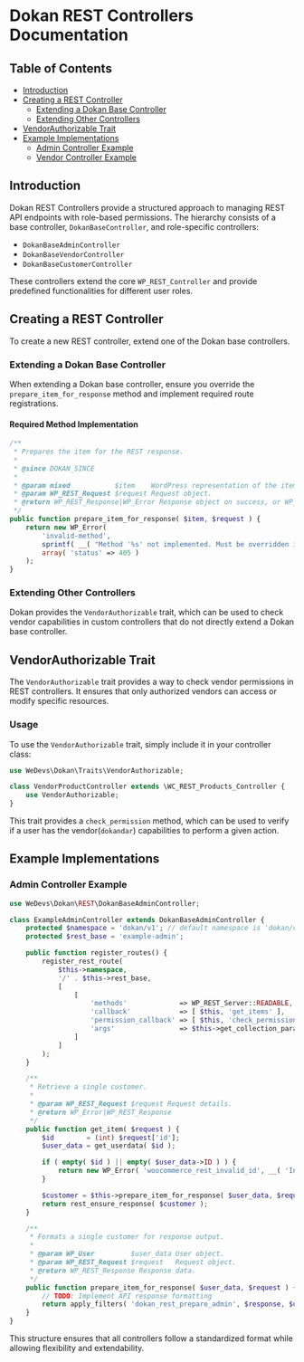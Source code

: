 # Dokan REST Controllers Documentation

## Table of Contents
- [Introduction](#introduction)
- [Creating a REST Controller](#creating-a-rest-controller)
  - [Extending a Dokan Base Controller](#extending-a-dokan-base-controller)
  - [Extending Other Controllers](#extending-other-controllers)
- [VendorAuthorizable Trait](#vendorauthorizable-trait)
- [Example Implementations](#example-implementations)
  - [Admin Controller Example](#admin-controller-example)
  - [Vendor Controller Example](#vendor-controller-example)

## Introduction
Dokan REST Controllers provide a structured approach to managing REST API endpoints with role-based permissions. The hierarchy consists of a base controller, `DokanBaseController`, and role-specific controllers:

- `DokanBaseAdminController`
- `DokanBaseVendorController`
- `DokanBaseCustomerController`

These controllers extend the core `WP_REST_Controller` and provide predefined functionalities for different user roles.

## Creating a REST Controller

To create a new REST controller, extend one of the Dokan base controllers.

### Extending a Dokan Base Controller

When extending a Dokan base controller, ensure you override the `prepare_item_for_response` method and implement required route registrations.

#### Required Method Implementation

```php
/**
 * Prepares the item for the REST response.
 *
 * @since DOKAN_SINCE
 *
 * @param mixed           $item    WordPress representation of the item.
 * @param WP_REST_Request $request Request object.
 * @return WP_REST_Response|WP_Error Response object on success, or WP_Error object on failure.
 */
public function prepare_item_for_response( $item, $request ) {
    return new WP_Error(
        'invalid-method',
        sprintf( __( "Method '%s' not implemented. Must be overridden in subclass." ), __METHOD__ ),
        array( 'status' => 405 )
    );
}
```

### Extending Other Controllers

Dokan provides the `VendorAuthorizable` trait, which can be used to check vendor capabilities in custom controllers that do not directly extend a Dokan base controller.

## VendorAuthorizable Trait

The `VendorAuthorizable` trait provides a way to check vendor permissions in REST controllers. It ensures that only authorized vendors can access or modify specific resources.

### Usage
To use the `VendorAuthorizable` trait, simply include it in your controller class:

```php
use WeDevs\Dokan\Traits\VendorAuthorizable;

class VendorProductController extends \WC_REST_Products_Controller {
    use VendorAuthorizable;
}
```

This trait provides a `check_permission` method, which can be used to verify if a user has the vendor(`dokandar`) capabilities to perform a given action.

## Example Implementations

### Admin Controller Example

```php
use WeDevs\Dokan\REST\DokanBaseAdminController;

class ExampleAdminController extends DokanBaseAdminController {
    protected $namespace = 'dokan/v1'; // default namespace is 'dokan/v1/admin' in `DokanBaseAdminController`
    protected $rest_base = 'example-admin';

    public function register_routes() {
        register_rest_route(
            $this->namespace,
            '/' . $this->rest_base,
            [
                [
                    'methods'             => WP_REST_Server::READABLE,
                    'callback'            => [ $this, 'get_items' ],
                    'permission_callback' => [ $this, 'check_permission' ],
                    'args'                => $this->get_collection_params(),
                ]
            ]
        );
    }

    /**
     * Retrieve a single customer.
     *
     * @param WP_REST_Request $request Request details.
     * @return WP_Error|WP_REST_Response
     */
    public function get_item( $request ) {
        $id        = (int) $request['id'];
        $user_data = get_userdata( $id );

        if ( empty( $id ) || empty( $user_data->ID ) ) {
            return new WP_Error( 'woocommerce_rest_invalid_id', __( 'Invalid resource ID.', 'woocommerce' ), [ 'status' => 404 ] );
        }

        $customer = $this->prepare_item_for_response( $user_data, $request );
        return rest_ensure_response( $customer );
    }

    /**
     * Formats a single customer for response output.
     *
     * @param WP_User         $user_data User object.
     * @param WP_REST_Request $request   Request object.
     * @return WP_REST_Response Response data.
     */
    public function prepare_item_for_response( $user_data, $request ) {
        // TODO: Implement API response formatting
        return apply_filters( 'dokan_rest_prepare_admin', $response, $user_data, $request );
    }
}
```

This structure ensures that all controllers follow a standardized format while allowing flexibility and extendability.

